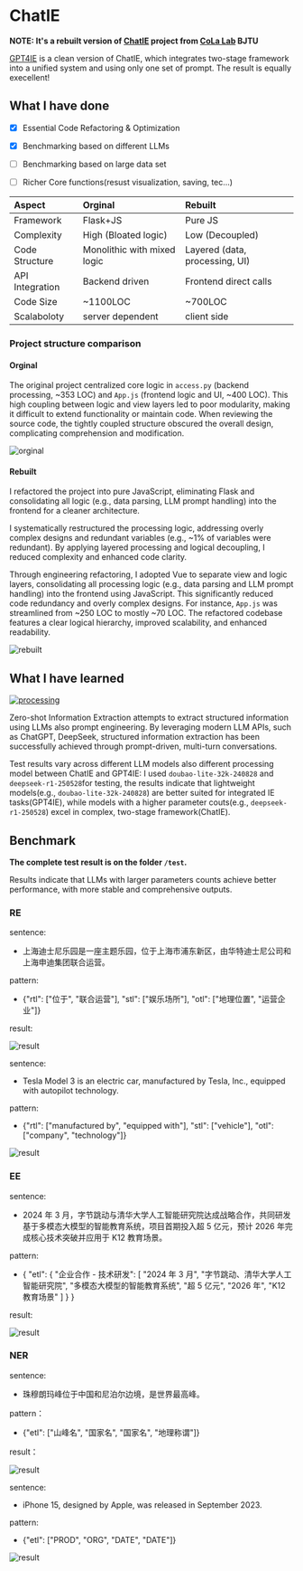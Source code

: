 # ChatIE

**NOTE: It's a rebuilt version of [ChatIE](https://github.com/cocacola-lab/ChatIE) project from [CoLa Lab](https://github.com/cocacola-lab) BJTU**

[GPT4IE](https://github.com/lavanceeee/GPT4IE) is a clean version of ChatIE, which integrates two-stage framework into a unified system and using only one set of prompt. The result is equally execellent!

## What I have done

- [x] Essential Code Refactoring & Optimization

- [X] Benchmarking based on different LLMs

- [ ] Benchmarking based on large data set

- [ ] Richer Core functions(resust visualization, saving, tec...) 


|Aspect|Orginal|Rebuilt |
| :-------|:-------|:-------|
|Framework| Flask+JS| Pure JS |
|Complexity| High (Bloated logic)|Low (Decoupled)|
|Code Structure| Monolithic with mixed logic | Layered (data, processing, UI)|
|API Integration|Backend driven|Frontend direct calls|
|Code Size| ~1100LOC| ~700LOC|
|Scalaboloty|server dependent|client side|

### Project structure comparison

#### Orginal

The original project centralized core logic in `access.py` (backend processing, ~353 LOC) and `App.js` (frontend logic and UI, ~400 LOC). This high coupling between logic and view layers led to poor modularity, making it difficult to extend functionality or maintain code. When reviewing the source code, the tightly coupled structure obscured the overall design, complicating comprehension and modification.

![orginal](./public/README/structure_orginal.png)

#### Rebuilt

I refactored the project into pure JavaScript, eliminating Flask and consolidating all logic (e.g., data parsing, LLM prompt handling) into the frontend for a cleaner architecture.

I systematically restructured the processing logic, addressing overly complex designs and redundant variables (e.g., ~1% of variables were redundant). By applying layered processing and logical decoupling, I reduced complexity and enhanced code clarity.

Through engineering refactoring, I adopted Vue to separate view and logic layers, consolidating all processing logic (e.g., data parsing and LLM prompt handling) into the frontend using JavaScript. This significantly reduced code redundancy and overly complex designs. For instance, `App.js` was streamlined from ~250 LOC to mostly ~70 LOC. The refactored codebase features a clear logical hierarchy, improved scalability, and enhanced readability.

![rebuilt](./public/README/structure_now.png)

## What I have learned 

[![processing](/public/README/processing.png)](https://github.com/cocacola-lab/ChatIE?tab=readme-ov-file#methods)

Zero-shot Information Extraction attempts to extract structured information using LLMs also prompt engineering. By leveraging modern LLM APIs, such as ChatGPT, DeepSeek, structured information extraction has been successfully achieved through prompt-driven, multi-turn conversations.

Test results vary across different LLM models also different processing model between ChatIE and GPT4IE: I used `doubao-lite-32k-240828` and `deepseek-r1-250528`for testing, the results indicate that lightweight models(e.g., `doubao-lite-32k-240828`) are better suited for integrated IE tasks(GPT4IE), while models with a higher parameter couts(e.g., `deepseek-r1-250528`) excel in complex, two-stage framework(ChatIE).

## Benchmark

**The complete test result is on the folder `/test`.** 

Results indicate that LLMs with larger parameters counts achieve better performance, with more stable and comprehensive outputs.

### RE

sentence:

+ 上海迪士尼乐园是一座主题乐园，位于上海市浦东新区，由华特迪士尼公司和上海申迪集团联合运营。

pattern: 

+ {"rtl": ["位于", "联合运营"], "stl": ["娱乐场所"], "otl": ["地理位置", "运营企业"]}

result:

![result](./test/doubao-lite-32k-240828/RE/ch/t03-ch.png)

sentence:

+ Tesla Model 3 is an electric car, manufactured by Tesla, Inc., equipped with autopilot technology.

pattern:

+ {"rtl": ["manufactured by", "equipped with"], "stl": ["vehicle"], "otl": ["company", "technology"]}

![result](./test/doubao-lite-32k-240828/RE/en/t03.png)

### EE

sentence:
+ 2024 年 3 月，字节跳动与清华大学人工智能研究院达成战略合作，共同研发基于多模态大模型的智能教育系统，项目首期投入超 5 亿元，预计 2026 年完成核心技术突破并应用于 K12 教育场景。

pattern: 
+  {
"etl": {
"企业合作 - 技术研发": [
"2024 年 3 月",
"字节跳动、清华大学人工智能研究院",
"多模态大模型的智能教育系统",
"超 5 亿元",
"2026 年",
"K12 教育场景"
]
}
}

result:

![result](./test/deepseek-r1/EE/ch/t01.png)
### NER

sentence:

+ 珠穆朗玛峰位于中国和尼泊尔边境，是世界最高峰。

pattern：

+ {"etl": ["山峰名", "国家名", "国家名", "地理称谓"]}

result：

![result](./test/doubao-lite-32k-240828/NER/ch/t05.png)

sentence:
+ iPhone 15, designed by Apple, was released in September 2023.

pattern:

+ {"etl": ["PROD", "ORG", "DATE", "DATE"]}

![result](./test/doubao-lite-32k-240828/NER/en/t03.png)












